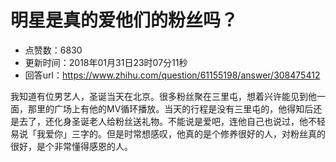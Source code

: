 # 明星是真的爱他们的粉丝吗？
- 点赞数：6830
- 更新时间：2018年01月31日23时07分11秒
- 回答url：https://www.zhihu.com/question/61155198/answer/308475412
<body>
 <p data-pid="6oMkwDoM">我知道有位男艺人，圣诞当天在北京。很多粉丝聚在三里屯，想着兴许能见到他一面，那里的广场上有他的MV循环播放。当天的行程是没有三里屯的，他得知后还是去了，还化身圣诞老人给粉丝送礼物。不能说是爱吧，连他自己也说过，他不轻易说「我爱你」三字的。但是时常想感叹，他真的是个修养很好的人，对粉丝真的很好，是个非常懂得感恩的人。</p>
</body>